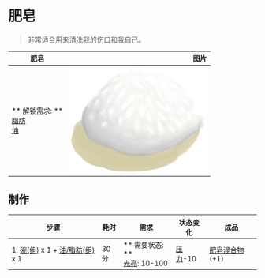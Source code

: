 # 肥皂  
> 非常适合用来清洗我的伤口和我自己。  
  
  肥皂  |   图片   
 ----  |  ----:   
 ** 解锁需求: **<br>[脂肪](Fat.md)<br>[油](LQ_Oil.md)  |  ![](Sprite/SoapWet.png)   
  
## 制作  
步骤  |  耗时  |  需求  |  状态变化  |  成品  
----  |  ----  |  ----  |  ----  |  ----  
1. [碗(组)](GpTag_Bowl.md) x 1 + [油/脂肪(组)](GpTag_OilFat.md) x 1  |  30分  |  ** 需要状态: **<br>[光亮](Light.md): 10-100  |  [压力](Stress.md)-10  |  [肥皂混合物](LQ_SoapMix.md)(+1)  
